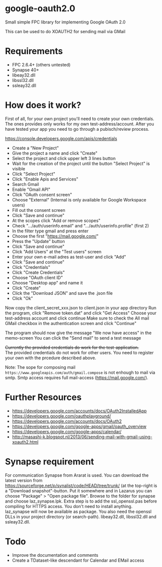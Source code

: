 google-oauth2.0
=================

Small simple FPC library for implementing Google OAuth 2.0

This can be used to do XOAUTH2 for sending mail via GMail


Requirements
============

* FPC 2.6.4+ (others untested)
* Synapse 40+
* libeay32.dll
* libssl32.dll
* ssleay32.dll

How does it work?
=================

First of all, for your own project you'll need to create your own credentials.
The ones provides only works for my own test-address/account.
After you have tested your app you need to go through a pubisch/review process.

https://console.developers.google.com/apis/credentials
* Create a "New Project"
* Give the project a name and click "Create"
* Select the project and click upper left 3 lines button
* Wait for the creation of the project until the button "Select Project" is visible
* Click "Select Project"
* Click "Enable Apis and Services"
* Search Gmail
* Enable "Gmail API"
* Click "OAuth consent screen"
* Choose "External" (Internal is only available for Google Workspace users)
* Fill out the consent screen
* Click "Save and continue"
* At the scopes click "Add or remove scopes"
* Check ".../auth/userinfo.email" and ".../auth/userinfo.profile" (first 2)
* In the filter type gmail and press enter
* Choose the first "https://mail.google.com/"
* Press the "Update" button
* Click "Save and continue"
* Click "Add Users" at the "Test users" screen
* Enter your own e-mail adres as test-user and click "Add"
* Click "Save and continue"
* Click "Credentials"
* Click "Create Credentials"
* Choose "OAuth client ID"
* Choose "Desktop app" and name it
* Click "Create"
* Click the "Download JSON" and save the .json file
* Click "Ok"

Now copy the client_secret_xxx.json to client.json in your app directory
Run the program, click "Remove token.dat" and click "Get Access"
Choose your test-address account and click continue
Make sure to check the All mail GMail checkbox in the authentication screen
and click "Continue"

The program should now give the message "We now have access" in the memo-screen
You can click the "Send mail" to send a test message

~~Currently the provided credentials do work for the test-application.~~  
The provided credentials do not work for other users. You need to register your own with the prcedure described above.

Note: The sope for composing mail `https://www.googleapis.com/auth/gmail.compose` is not
enhough to mail via smtp. Smtp access requires full mail-access (https://mail.google.com/).

Further Resources
=================
* https://developers.google.com/accounts/docs/OAuth2InstalledApp
* https://developers.google.com/oauthplayground/
* https://developers.google.com/accounts/docs/OAuth2
* https://developers.google.com/google-apps/gmail/oauth_overview
* https://developers.google.com/google-apps/calendar/
* http://masashi-k.blogspot.nl/2013/06/sending-mail-with-gmail-using-xoauth2.html

Synapse requirement
=================
For communication Synapse from Ararat is used. You can download the latest version from https://sourceforge.net/p/synalist/code/HEAD/tree/trunk/
(at the top-right is a "Download snapshot"-button. Put it somewhere and in Lazarus you can choose "Package" > "Open package file".
Browse to the folder for synapse and choose laz_synapse.lpk.
Extra step is to add the ssl_openssl.pas before compiling for HTTPS access.
You don't need to install anything. laz_synapse will now be available as package.
You also need the openssl DLLs in your project directory (or search-path). libeay32.dll, libssl32.dll and ssleay32.dll.

Todo
====

* Improve the documentation and comments
* Create a TDataset-like descendant for Calendar and EMail access


